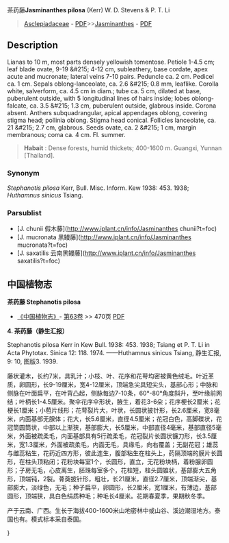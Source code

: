 茶药藤**Jasminanthes pilosa** (Kerr) W. D. Stevens & P. T. Li

> [Asclepiadaceae](http://www.iplant.cn/info/Asclepiadaceae?t=foc) - [PDF](http://www.iplant.cn/foc/pdf/Asclepiadaceae.pdf)>>[Jasminanthes](http://www.iplant.cn/info/Jasminanthes?t=foc) - [PDF](http://www.iplant.cn/foc/pdf/Jasminanthes.pdf)

## Description

Lianas to 10 m, most parts densely yellowish tomentose. Petiole 1-4.5 cm; leaf blade ovate, 9-19 &amp;#215; 4-12 cm, subleathery, base cordate, apex acute and mucronate; lateral veins 7-10 pairs. Peduncle ca. 2 cm. Pedicel ca. 1 cm. Sepals oblong-lanceolate, ca. 2.6 &amp;#215; 0.8 mm, leaflike. Corolla white, salverform, ca. 4.5 cm in diam.; tube ca. 5 cm, dilated at base, puberulent outside, with 5 longitudinal lines of hairs inside; lobes oblong-falcate, ca. 3.5 &amp;#215; 1.3 cm, puberulent outside, glabrous inside. Corona absent. Anthers subquadrangular, apical appendages oblong, covering stigma head; pollinia oblong. Stigma head conical. Follicles lanceolate, ca. 21 &amp;#215; 2.7 cm, glabrous. Seeds ovate, ca. 2 &amp;#215; 1 cm, margin membranous; coma ca. 4 cm. Fl. summer.

> **Habait** : 
> Dense forests, humid thickets; 400-1600 m. Guangxi, Yunnan [Thailand].

### Synonym
*Stephanotis pilosa* Kerr, Bull. Misc. Inform. Kew 1938: 453. 1938; *Huthamnus sinicus* Tsiang.

### Parsublist

* [J.  chunii  假木藤](http://www.iplant.cn/info/Jasminanthes chunii?t=foc)
* [J.  mucronata  黑鳗藤](http://www.iplant.cn/info/Jasminanthes mucronata?t=foc)
* [J.  saxatilis  云南黑鳗藤](http://www.iplant.cn/info/Jasminanthes saxatilis?t=foc)

## 中国植物志

**茶药藤 Stephanotis pilosa**

* [《中国植物志》](http://www.iplant.cn/frps)- [第63卷](http://www.iplant.cn/frps/vol/63) >> 470页 [PDF](http://www.iplant.cn/frps/pdf/63/470.pdf)

**4. 茶药藤（静生汇报）**

Stephanotis pilosa Kerr in Kew Bull. 1938: 453. 1938; Tsiang et P. T. Li in Acta Phytotax. Sinica 12: 118. 1974. ——Huthamnus sinicus Tsiang, 静生汇报, 9: 10, 图版3. 1939.

藤状灌木，长约7米，具乳汁；小枝、叶、花序和花萼均密被黄色绒毛。叶近革质，卵圆形，长9-19厘米，宽4-12厘米，顶端急尖具短尖头，基部心形；中脉和侧脉在叶面扁平，在叶背凸起，侧脉每边7-10条，60°-80°角度斜升，至叶缘前网结；叶柄长1-4.5厘米。聚伞花序伞形状，腋生，着花3-6朵；花序梗长2厘米；花梗长1厘米；小苞片线形；花萼裂片大，叶状，长圆状披针形，长2.6厘米，宽8毫米，内面基部无腺体；花大，长5.6厘米，直径4.5厘米；花冠白色，高脚碟状，花冠筒圆筒状，中部以上渐狭，基部膨大，长5厘米，中部直径4毫米，基部直径5毫米，外面被疏柔毛，内面基部具有5行疏柔毛，花冠裂片长圆状镰刀形，长3.5厘米，宽1.3厘米，外面被疏柔毛，内面无毛，具缘毛，向右覆盖；无副花冠；雄蕊与雌蕊粘生，花药近四方形，彼此连生，腹部粘生在柱头上，药隔顶端的膜片长圆形，在柱头顶粘闭；花粉块每室1个，长圆形，直立，无花粉块柄，着粉腺卵圆形；子房无毛，心皮离生，胚珠每室多个，花柱短，柱头圆锥状，基部膨大五角形，顶端钝，2裂。蓇葖披针形，粗壮，长21厘米，直径2.7厘米，顶端渐尖，基部膨大，淡绿色，无毛；种子扁平，卵圆形，长2厘米，宽1厘米，有薄边，基部圆形，顶端狭，具白色绢质种毛；种毛长4厘米。花期春夏季，果期秋冬季。

产于云南、广西。生长于海拔400-1600米山地密林中或山谷、溪边潮湿地方。泰国也有。模式标本采自泰国。

}